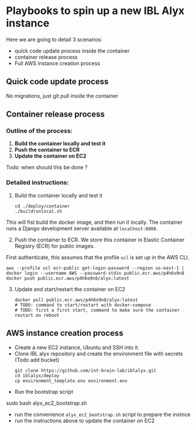 # Playbooks to spin up a new IBL Alyx instance

Here we are going to detail 3 scenarios:
- quick code update process inside the container
- container release process
- Full AWS instance creation process

## Quick code update process
No migrations, just git pull inside the container


## Container release process

### Outline of the process:
1. **Build the container locally and test it**
2. **Push the container to ECR**
3. **Update the container on EC2**

Todo: when should this be done ?
### Detailed instructions:

1. Build the container locally and test it
    ```
    cd ./deploy/container
   ./buildrunlocal.sh
   ```
This will fist build the docker image, and then run it locally. 
The container runs a Django development server available at `localhost:8000`.

2. Push the container to ECR. We store this container in Elastic Container Registry (ECR) for public images.

First authenticate, this assumes that the profile `ucl` is set up in the AWS CLI.
   ```
   aws --profile ucl ecr-public get-login-password --region us-east-1 | docker login --username AWS --password-stdin public.ecr.aws/p4h6o9n8
   docker push public.ecr.aws/p4h6o9n8/alyx:latest
   ```
   
3. Update and start/restart the container on EC2
   ```
   docker pull public.ecr.aws/p4h6o9n8/alyx:latest
   # TODO: command to start/restart with docker-compose
   # TODO: first a first start, command to make sure the container restart on reboot
   ```


## AWS instance creation process
- Create a new EC2 instance, Ubuntu and SSH into it.
- Clone IBL alyx repository and create the environment file with secrets (Todo add bucket)
   ```
   git clone https://github.com/int-brain-lab/iblalyx.git
   cd iblalyx/deploy
   cp environment_template.env environment.env
   ```
- Run the bootstrap script

sudo bash alyx_ec2_bootstrap.sh

-   run the convenience `alyx_ec2_bootstrap.sh` script to prepare the instnce
-   run the instructions above to update the container on EC2